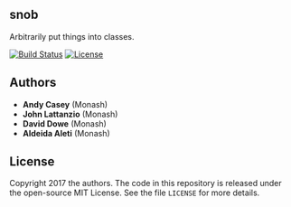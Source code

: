 ## snob 

Arbitrarily put things into classes.

[![Build Status](https://img.shields.io/travis/andycasey/snob/master.svg)](https://travis-ci.org/andycasey/snob)
[![License](https://img.shields.io/badge/license-MIT-blue.svg)](https://github.com/andycasey/snob/blob/refactor/LICENSE)


## Authors
- **Andy Casey** (Monash)
- **John Lattanzio** (Monash)
- **David Dowe** (Monash)
- **Aldeida Aleti** (Monash)


## License
Copyright 2017 the authors. The code in this repository is released under the open-source MIT License.
See the file `LICENSE` for more details.
